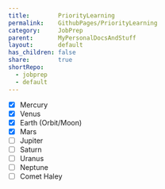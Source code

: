 ```yaml
---
title:        PriorityLearning
permalink:    GithubPages/PriorityLearning
category:     JobPrep
parent:       MyPersonalDocsAndStuff
layout:       default
has_children: false
share:        true
shortRepo:
  - jobprep
  - default
---
```


- [x] Mercury
- [x] Venus
- [x] Earth (Orbit/Moon)
- [x] Mars
- [ ] Jupiter
- [ ] Saturn
- [ ] Uranus
- [ ] Neptune
- [ ] Comet Haley